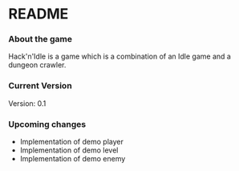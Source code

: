 # README #

### About the game ###

Hack'n'Idle is a game which is a combination of an Idle game and a dungeon crawler.

### Current Version ###

Version: 0.1

### Upcoming changes ###

- Implementation of demo player
- Implementation of demo level
- Implementation of demo enemy